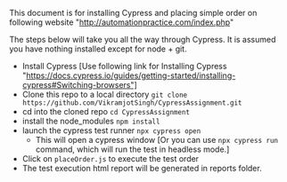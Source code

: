 This document is for installing Cypress and placing simple order on following website "http://automationpractice.com/index.php"

The steps below will take you all the way through Cypress. It is assumed you have nothing installed except for node + git.

- Install Cypress [Use following link for Installing Cypress "https://docs.cypress.io/guides/getting-started/installing-cypress#Switching-browsers"]
- Clone this repo to a local directory `git clone https://github.com/VikramjotSingh/CypressAssignment.git`
- cd into the cloned repo `cd CypressAssignment`
- install the node_modules `npm install`
- launch the cypress test runner `npx cypress open`
  - This will open a cypress window [Or you can use `npx cypress run` command, which will run the test in headless mode.]
- Click on `placeOrder.js` to execute the test order
- The test execution html report will be generated in reports folder.